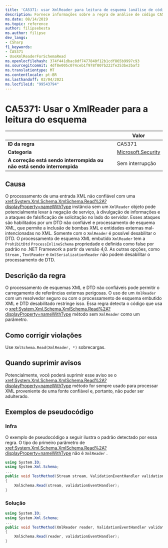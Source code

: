 ```yaml
---
title: 'CA5371: usar XmlReader para leitura de esquema (análise de código)'
description: Fornece informações sobre a regra de análise de código CA5371, incluindo causas, como corrigir violações e quando suprimir.
ms.date: 08/14/2019
ms.topic: reference
author: filipsebesta
ms.author: filipse
dev_langs:
- CSharp
f1_keywords:
- CA5371
- UseXmlReaderForSchemaRead
ms.openlocfilehash: 374f441dbac8df7477840f12b1cdf865b9997c93
ms.sourcegitcommit: 4df8e005c074ceb1f978f007b222fe253be2baf3
ms.translationtype: MT
ms.contentlocale: pt-BR
ms.lasthandoff: 02/04/2021
ms.locfileid: "99543794"
---
```

# <a name="ca5371-use-xmlreader-for-schema-read"></a>CA5371: Usar o XmlReader para a leitura do esquema

| | Valor |
|-|-|
| **ID da regra** |CA5371|
| **Categoria** |[Microsoft.Security](security-warnings.md)|
| **A correção está sendo interrompida ou não está sendo interrompida** |Sem interrupção|

## <a name="cause"></a>Causa

O processamento de uma entrada XML não confiável com uma <xref:System.Xml.Schema.XmlSchema.Read%2A?displayProperty=nameWithType> instância sem um `XmlReader` objeto pode potencialmente levar à negação de serviço, à divulgação de informações e a ataques de falsificação de solicitação no lado do servidor. Esses ataques são habilitados por um DTD não confiável e processamento de esquema XML, que permite a inclusão de bombas XML e entidades externas mal-intencionadas no XML. Somente com o `XmlReader` é possível desabilitar o DTD. O processamento de esquema XML embutido `XmlReader` tem a `ProhibitDtd` `ProcessInlineSchema` propriedade e definida como false por padrão no .NET Framework a partir da versão 4,0. As outras opções, como `Stream` , `TextReader` e `XmlSerializationReader` não podem desabilitar o processamento de DTD.

## <a name="rule-description"></a>Descrição da regra

O processamento de esquemas XML e DTD não confiáveis pode permitir o carregamento de referências externas perigosas. O uso de um `XmlReader` com um resolvedor seguro ou com o processamento de esquema embutido XML e DTD desabilitado restringe isso. Essa regra detecta o código que usa o <xref:System.Xml.Schema.XmlSchema.Read%2A?displayProperty=nameWithType> método sem `XmlReader` como um parâmetro.

## <a name="how-to-fix-violations"></a>Como corrigir violações

Use `XmlSchema.Read(XmlReader, *)` sobrecargas.

## <a name="when-to-suppress-warnings"></a>Quando suprimir avisos

Potencialmente, você poderá suprimir esse aviso se o <xref:System.Xml.Schema.XmlSchema.Read%2A?displayProperty=nameWithType> método for sempre usado para processar XML proveniente de uma fonte confiável e, portanto, não puder ser adulterado.

## <a name="pseudo-code-examples"></a>Exemplos de pseudocódigo

### <a name="violation"></a>Infra

O exemplo de pseudocódigo a seguir ilustra o padrão detectado por essa regra.
O tipo do primeiro parâmetro de <xref:System.Xml.Schema.XmlSchema.Read%2A?displayProperty=nameWithType> não é `XmlReader` .

```csharp
using System.IO;
using System.Xml.Schema;
...
public void TestMethod(Stream stream, ValidationEventHandler validationEventHandler)
{
    XmlSchema.Read(stream, validationEventHandler);
}
```

### <a name="solution"></a>Solução

```csharp
using System.IO;
using System.Xml.Schema;
...
public void TestMethod(XmlReader reader, ValidationEventHandler validationEventHandler)
{
    XmlSchema.Read(reader, validationEventHandler);
}
```
